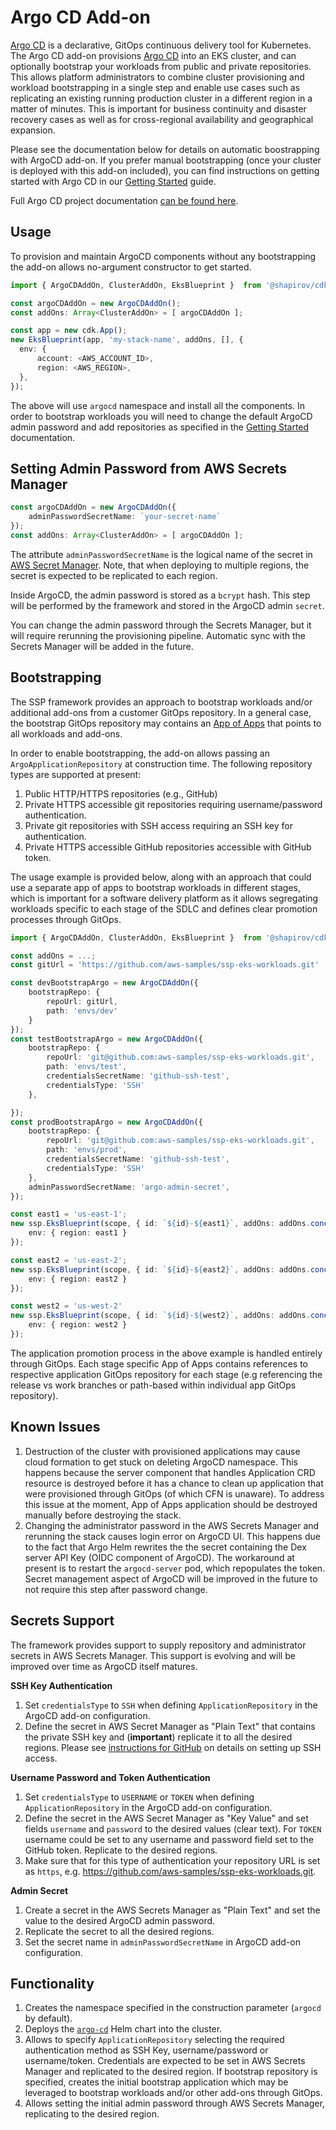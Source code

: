 # Argo CD Add-on

[Argo CD](https://argoproj.github.io/argo-cd/) is a declarative, GitOps continuous delivery tool for Kubernetes. The Argo CD add-on provisions [Argo CD](https://argoproj.github.io/argo-cd/) into an EKS cluster, and can optionally bootstrap your workloads from public and private repositories. This allows platform administrators to combine cluster provisioning and workload bootstrapping in a single step and enable use cases such as replicating an existing running production cluster in a different region in a matter of minutes. This is important for business continuity and disaster recovery cases as well as for cross-regional availability and geographical expansion.

Please see the documentation below for details on automatic boostrapping with ArgoCD add-on. If you prefer manual bootstrapping (once your cluster is deployed with this add-on included), you can find instructions on getting started with Argo CD in our [Getting Started](/getting-started/#deploy-workloads-with-argocd) guide.

Full Argo CD project documentation [can be found here](https://argoproj.github.io/argo-cd/).

## Usage

To provision and maintain ArgoCD components without any bootstrapping the add-on allows no-argument constructor to get started. 

```typescript
import { ArgoCDAddOn, ClusterAddOn, EksBlueprint }  from '@shapirov/cdk-eks-blueprint';

const argoCDAddOn = new ArgoCDAddOn();
const addOns: Array<ClusterAddOn> = [ argoCDAddOn ];

const app = new cdk.App();
new EksBlueprint(app, 'my-stack-name', addOns, [], {
  env: {    
      account: <AWS_ACCOUNT_ID>,
      region: <AWS_REGION>,
  },
});
```

The above will use `argocd` namespace and install all the components. In order to bootstrap workloads you will need to change the default ArgoCD admin password and add repositories as specified in the [Getting Started](https://argoproj.github.io/argo-cd/getting_started/#port-forwarding) documentation.

## Setting Admin Password from AWS Secrets Manager

```typescript
const argoCDAddOn = new ArgoCDAddOn({
    adminPasswordSecretName: `your-secret-name`
});
const addOns: Array<ClusterAddOn> = [ argoCDAddOn ];
```

The attribute `adminPasswordSecretName` is the logical name of the secret in [AWS Secret Manager](https://aws.amazon.com/secrets-manager/). Note, that when deploying to multiple regions, the secret is expected to be replicated to each region. 

Inside ArgoCD, the admin password is stored as a `bcrypt` hash. This step will be performed by the framework and stored in the ArgoCD admin `secret`. 

You can change the admin password through the Secrets Manager, but it will require rerunning the provisioning pipeline. Automatic sync with the Secrets Manager will be added in the future. 

## Bootstrapping 

The SSP framework provides an approach to bootstrap workloads and/or additional add-ons from a customer GitOps repository. In a general case, the bootstrap GitOps repository may contains an [App of Apps](https://argoproj.github.io/argo-cd/operator-manual/cluster-bootstrapping/#app-of-apps-pattern) that points to all workloads and add-ons.  

In order to enable bootstrapping, the add-on allows passing an `ArgoApplicationRepository` at construction time. The following repository types are supported at present:

1. Public HTTP/HTTPS repositories (e.g., GitHub)
2. Private HTTPS accessible git repositories requiring username/password authentication.
3. Private git repositories with SSH access requiring an SSH key for authentication.
4. Private HTTPS accessible GitHub repositories accessible with GitHub token. 

The usage example is provided below, along with an approach that could use a separate app of apps to bootstrap workloads in different stages, which is important for a software delivery platform as it allows segregating workloads specific to each stage of the SDLC and defines clear promotion processes through GitOps.

```typescript
import { ArgoCDAddOn, ClusterAddOn, EksBlueprint }  from '@shapirov/cdk-eks-blueprint';

const addOns = ...;
const gitUrl = 'https://github.com/aws-samples/ssp-eks-workloads.git'

const devBootstrapArgo = new ArgoCDAddOn({
    bootstrapRepo: {
        repoUrl: gitUrl,
        path: 'envs/dev'
    }
});
const testBootstrapArgo = new ArgoCDAddOn({
    bootstrapRepo: {
        repoUrl: 'git@github.com:aws-samples/ssp-eks-workloads.git',
        path: 'envs/test',
        credentialsSecretName: 'github-ssh-test',
        credentialsType: 'SSH'
    },

});
const prodBootstrapArgo = new ArgoCDAddOn({
    bootstrapRepo: {
        repoUrl: 'git@github.com:aws-samples/ssp-eks-workloads.git',
        path: 'envs/prod',
        credentialsSecretName: 'github-ssh-test',
        credentialsType: 'SSH'
    },
    adminPasswordSecretName: 'argo-admin-secret',
});

const east1 = 'us-east-1';
new ssp.EksBlueprint(scope, { id: `${id}-${east1}`, addOns: addOns.concat(devBootstrapArgo), teams }, {
    env: { region: east1 }
});

const east2 = 'us-east-2';
new ssp.EksBlueprint(scope, { id: `${id}-${east2}`, addOns: addOns.concat(testBootstrapArgo), teams }, {
    env: { region: east2 }
});

const west2 = 'us-west-2'
new ssp.EksBlueprint(scope, { id: `${id}-${west2}`, addOns: addOns.concat(prodBootstrapArgo), teams }, {
    env: { region: west2 }
});
```
The application promotion process in the above example is handled entirely through GitOps. Each stage specific App of Apps contains references to respective application GitOps repository for each stage (e.g referencing the release vs work branches or path-based within individual app GitOps repository).

## Known Issues
1. Destruction of the cluster with provisioned applications may cause cloud formation to get stuck on deleting ArgoCD namespace. This happens because the server component that handles Application CRD resource is destroyed before it has a chance to clean up application that were provisioned through GitOps (of which CFN is unaware). To address this issue at the moment, App of Apps application should be destroyed manually before destroying the stack. 
2. Changing the administrator password in the AWS Secrets Manager and rerunning the stack causes login error on ArgoCD UI. This happens due to the fact that Argo Helm rewrites the the secret containing the Dex server API Key (OIDC component of ArgoCD). The workaround at present is to restart the `argocd-server` pod, which repopulates the token. Secret management aspect of ArgoCD will be improved in the future to not require this step after password change. 

## Secrets Support

The framework provides support to supply repository and administrator secrets in AWS Secrets Manager. This support is evolving and will be improved over time as ArgoCD itself matures. 

**SSH Key Authentication**

1. Set `credentialsType` to `SSH` when defining `ApplicationRepository` in the ArgoCD add-on configuration.
2. Define the secret in AWS Secret Manager as "Plain Text" that contains the private SSH key and (**important**) replicate it to all the desired regions. Please see [instructions for GitHub](https://docs.github.com/en/github/authenticating-to-github/connecting-to-github-with-ssh) on details on setting up SSH access.

**Username Password and Token Authentication** 
1. Set `credentialsType` to `USERNAME` or `TOKEN` when defining `ApplicationRepository` in the ArgoCD add-on configuration.
2. Define the secret in the AWS Secret Manager as "Key Value" and set fields `username` and `password` to the desired values (clear text). For `TOKEN` username could be set to any username and password field set to the GitHub token. Replicate to the desired regions.
3. Make sure that for this type of authentication your repository URL is set as `https`, e.g. https://github.com/aws-samples/ssp-eks-workloads.git.

**Admin Secret**

1. Create a secret in the AWS Secrets Manager as "Plain Text" and set the value to the desired ArgoCD admin password. 
2. Replicate the secret to all the desired regions.
3. Set the secret name in `adminPasswordSecretName` in ArgoCD add-on configuration.
## Functionality

1. Creates the namespace specified in the construction parameter (`argocd` by default).
2. Deploys the [`argo-cd`](https://argoproj.github.io/argo-helm) Helm chart into the cluster.
3. Allows to specify `ApplicationRepository` selecting the required authentication method as SSH Key, username/password or username/token. Credentials are expected to be set in AWS Secrets Manager and replicated to the desired region. If bootstrap repository is specified, creates the initial bootstrap application which may be leveraged to bootstrap workloads and/or other add-ons through GitOps.
4. Allows setting the initial admin password through AWS Secrets Manager, replicating to the desired region. 

